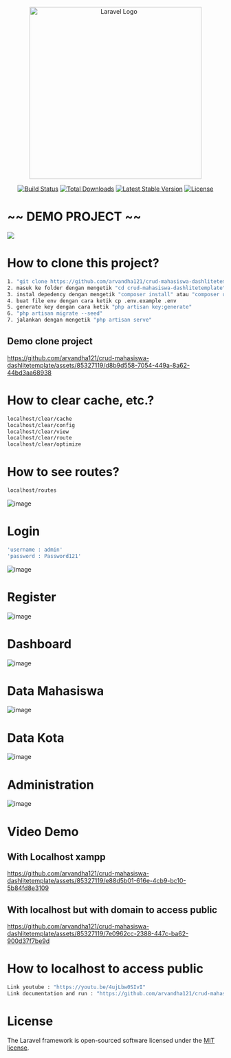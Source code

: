 <p align="center"><a href="https://laravel.com" target="_blank"><img src="https://raw.githubusercontent.com/laravel/art/master/logo-lockup/5%20SVG/2%20CMYK/1%20Full%20Color/laravel-logolockup-cmyk-red.svg" width="400" alt="Laravel Logo"></a></p>

<p align="center">
<a href="https://github.com/laravel/framework/actions"><img src="https://github.com/laravel/framework/workflows/tests/badge.svg" alt="Build Status"></a>
<a href="https://packagist.org/packages/laravel/framework"><img src="https://img.shields.io/packagist/dt/laravel/framework" alt="Total Downloads"></a>
<a href="https://packagist.org/packages/laravel/framework"><img src="https://img.shields.io/packagist/v/laravel/framework" alt="Latest Stable Version"></a>
<a href="https://packagist.org/packages/laravel/framework"><img src="https://img.shields.io/packagist/l/laravel/framework" alt="License"></a>
</p>

# ~~ DEMO PROJECT ~~
<a href="https://testing.arief.cloud/" target="_blank"><img src="https://www.google.com/url?sa=i&url=https%3A%2F%2Fwww.vecteezy.com%2Fpng%2F21971541-click-cursor-icon-with-click-here-button&psig=AOvVaw0q9DHH4eTydZkBuJIXUpyR&ust=1692368821109000&source=images&cd=vfe&opi=89978449&ved=0CBAQjRxqFwoTCPiCxaPz44ADFQAAAAAdAAAAABAE" style="weight: 10px"></a>

# How to clone this project?
```bash
1. "git clone https://github.com/arvandha121/crud-mahasiswa-dashlitetemplate.git" enter
2. masuk ke folder dengan mengetik "cd crud-mahasiswa-dashlitetemplate" enter
3. instal depedency dengan mengetik "composer install" atau "composer update" dan tunggu sampai selesai
4. buat file env dengan cara ketik cp .env.example .env
5. generate key dengan cara ketik "php artisan key:generate"
6. "php artisan migrate --seed"
7. jalankan dengan mengetik "php artisan serve"
```
## Demo clone project
https://github.com/arvandha121/crud-mahasiswa-dashlitetemplate/assets/85327119/d8b9d558-7054-449a-8a62-44bd3aa68938

# How to clear cache, etc.?
```bash
localhost/clear/cache
localhost/clear/config
localhost/clear/view
localhost/clear/route
localhost/clear/optimize
```

# How to see routes?
```bash
localhost/routes
```
![image](https://github.com/arvandha121/crud-mahasiswa-dashlitetemplate/assets/85327119/a0701467-0ddd-4843-b2a7-ef04b6d18892)

# Login
```bash
'username : admin'
'password : Password121'
```

![image](https://github.com/arvandha121/crud-mahasiswa-dashlitetemplate/assets/85327119/f41b68cc-7fc2-4844-b3ef-bc48dda762d8)

# Register
![image](https://github.com/arvandha121/crud-mahasiswa-dashlitetemplate/assets/85327119/83b1a044-765a-4d24-86c4-b4c030558862)

# Dashboard
![image](https://github.com/arvandha121/crud-mahasiswa-dashlitetemplate/assets/85327119/f0c351af-8aab-4891-9623-13819ad4449e)

# Data Mahasiswa
![image](https://github.com/arvandha121/crud-mahasiswa-dashlitetemplate/assets/85327119/d205d18e-bb73-4cd9-8967-13cb52f86522)

# Data Kota
![image](https://github.com/arvandha121/crud-mahasiswa-dashlitetemplate/assets/85327119/4e88e598-63a2-416d-bf5b-2b61448f5803)

# Administration
![image](https://github.com/arvandha121/crud-mahasiswa-dashlitetemplate/assets/85327119/7ae37540-016e-4f2b-98ab-5413801c5599)

# Video Demo
## With Localhost xampp
https://github.com/arvandha121/crud-mahasiswa-dashlitetemplate/assets/85327119/e88d5b01-616e-4cb9-bc10-5b84fd8e3109

## With localhost but with domain to access public
https://github.com/arvandha121/crud-mahasiswa-dashlitetemplate/assets/85327119/7e0962cc-2388-447c-ba62-900d37f7be9d

# How to localhost to access public
```bash
Link youtube : "https://youtu.be/4ujLbw0SIvI"
Link documentation and run : "https://github.com/arvandha121/crud-mahasiswa-dashlitetemplate/tree/main/sql"
```

# License

The Laravel framework is open-sourced software licensed under the [MIT license](https://opensource.org/licenses/MIT).
